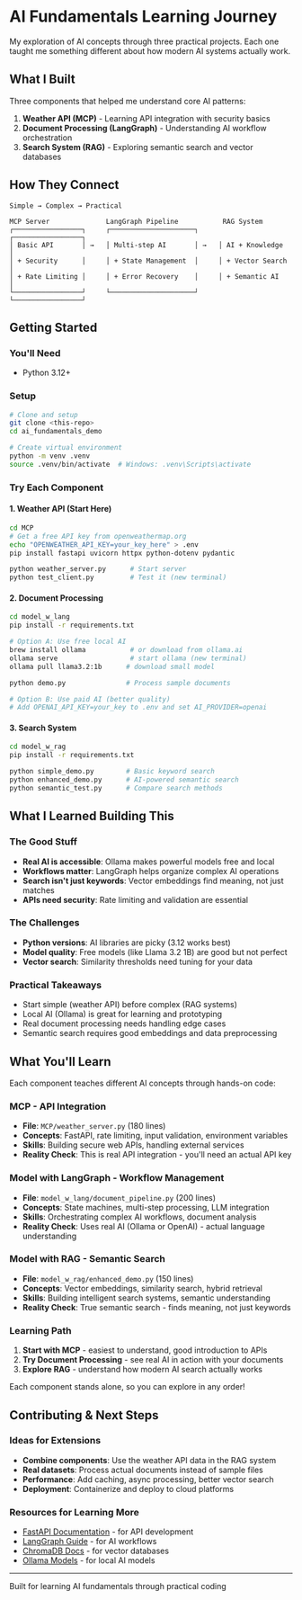 # AI Fundamentals Learning Journey

My exploration of AI concepts through three practical projects. Each one taught me something different about how modern AI systems actually work.

## What I Built

Three components that helped me understand core AI patterns:

1. **Weather API (MCP)** - Learning API integration with security basics
2. **Document Processing (LangGraph)** - Understanding AI workflow orchestration  
3. **Search System (RAG)** - Exploring semantic search and vector databases

## How They Connect

```
Simple → Complex → Practical

MCP Server              LangGraph Pipeline           RAG System
┌─────────────────┐     ┌─────────────────────┐     ┌─────────────────┐
│ Basic API       │ →   │ Multi-step AI       │ →   │ AI + Knowledge  │
│ + Security      │     │ + State Management  │     │ + Vector Search │
│ + Rate Limiting │     │ + Error Recovery    │     │ + Semantic AI   │
└─────────────────┘     └─────────────────────┘     └─────────────────┘
```

## Getting Started

### You'll Need
- Python 3.12+ 

### Setup
```bash
# Clone and setup
git clone <this-repo>
cd ai_fundamentals_demo

# Create virtual environment
python -m venv .venv
source .venv/bin/activate  # Windows: .venv\Scripts\activate
```

### Try Each Component

#### 1. Weather API (Start Here)
```bash
cd MCP
# Get a free API key from openweathermap.org
echo "OPENWEATHER_API_KEY=your_key_here" > .env
pip install fastapi uvicorn httpx python-dotenv pydantic

python weather_server.py      # Start server
python test_client.py         # Test it (new terminal)
```

#### 2. Document Processing 
```bash
cd model_w_lang
pip install -r requirements.txt

# Option A: Use free local AI 
brew install ollama           # or download from ollama.ai
ollama serve                  # start ollama (new terminal)
ollama pull llama3.2:1b      # download small model

python demo.py               # Process sample documents

# Option B: Use paid AI (better quality)
# Add OPENAI_API_KEY=your_key to .env and set AI_PROVIDER=openai
```

#### 3. Search System
```bash
cd model_w_rag
pip install -r requirements.txt

python simple_demo.py        # Basic keyword search
python enhanced_demo.py      # AI-powered semantic search
python semantic_test.py      # Compare search methods
```

## **What I Learned Building This**

### The Good Stuff
- **Real AI is accessible**: Ollama makes powerful models free and local
- **Workflows matter**: LangGraph helps organize complex AI operations  
- **Search isn't just keywords**: Vector embeddings find meaning, not just matches
- **APIs need security**: Rate limiting and validation are essential

### The Challenges  
- **Python versions**: AI libraries are picky (3.12 works best)
- **Model quality**: Free models (like Llama 3.2 1B) are good but not perfect
- **Vector search**: Similarity thresholds need tuning for your data

### Practical Takeaways
- Start simple (weather API) before complex (RAG systems)
- Local AI (Ollama) is great for learning and prototyping
- Real document processing needs handling edge cases
- Semantic search requires good embeddings and data preprocessing

## What You'll Learn

Each component teaches different AI concepts through hands-on code:

### MCP - API Integration
- **File**: `MCP/weather_server.py` (180 lines)
- **Concepts**: FastAPI, rate limiting, input validation, environment variables
- **Skills**: Building secure web APIs, handling external services
- **Reality Check**: This is real API integration - you'll need an actual API key

### Model with LangGraph - Workflow Management  
- **File**: `model_w_lang/document_pipeline.py` (200 lines)
- **Concepts**: State machines, multi-step processing, LLM integration
- **Skills**: Orchestrating complex AI workflows, document analysis
- **Reality Check**: Uses real AI (Ollama or OpenAI) - actual language understanding

### Model with RAG - Semantic Search
- **File**: `model_w_rag/enhanced_demo.py` (150 lines) 
- **Concepts**: Vector embeddings, similarity search, hybrid retrieval
- **Skills**: Building intelligent search systems, semantic understanding
- **Reality Check**: True semantic search - finds meaning, not just keywords

### Learning Path
1. **Start with MCP** - easiest to understand, good introduction to APIs
2. **Try Document Processing** - see real AI in action with your documents  
3. **Explore RAG** - understand how modern AI search actually works

Each component stands alone, so you can explore in any order!

## Contributing & Next Steps

### Ideas for Extensions
- **Combine components**: Use the weather API data in the RAG system
- **Real datasets**: Process actual documents instead of sample files  
- **Performance**: Add caching, async processing, better vector search
- **Deployment**: Containerize and deploy to cloud platforms

### Resources for Learning More
- [FastAPI Documentation](https://fastapi.tiangolo.com/) - for API development
- [LangGraph Guide](https://langchain-ai.github.io/langgraph/) - for AI workflows
- [ChromaDB Docs](https://docs.trychroma.com/) - for vector databases
- [Ollama Models](https://ollama.ai/library) - for local AI models

---

Built for learning AI fundamentals through practical coding

